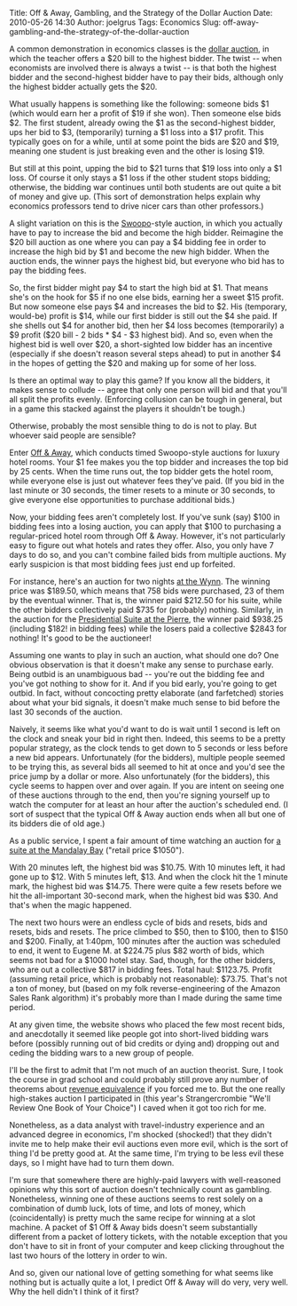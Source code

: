 Title: Off & Away, Gambling, and the Strategy of the Dollar Auction
Date: 2010-05-26 14:30
Author: joelgrus
Tags: Economics
Slug: off-away-gambling-and-the-strategy-of-the-dollar-auction

A common demonstration in economics classes is the [dollar
auction](http://ingrimayne.com/econ/Efficiency/NastyAuction.html), in
which the teacher offers a \$20 bill to the highest bidder. The twist --
when economists are involved there is always a twist -- is that both the
highest bidder and the second-highest bidder have to pay their bids,
although only the highest bidder actually gets the \$20.

What usually happens is something like the following: someone bids \$1
(which would earn her a profit of \$19 if she won). Then someone else
bids \$2. The first student, already owing the \$1 as the second-highest
bidder, ups her bid to \$3, (temporarily) turning a \$1 loss into a \$17
profit. This typically goes on for a while, until at some point the bids
are \$20 and \$19, meaning one student is just breaking even and the
other is losing \$19.

But still at this point, upping the bid to \$21 turns that \$19 loss
into only a \$1 loss. Of course it only stays a \$1 loss if the other
student stops bidding; otherwise, the bidding war continues until both
students are out quite a bit of money and give up. (This sort of
demonstration helps explain why economics professors tend to drive nicer
cars than other professors.)

A slight variation on this is the
[Swoopo](http://en.wikipedia.org/wiki/Swoopo)-style auction, in which
you actually have to pay to increase the bid and become the high bidder.
Reimagine the \$20 bill auction as one where you can pay a \$4 bidding
fee in order to increase the high bid by \$1 and become the new high
bidder. When the auction ends, the winner pays the highest bid, but
everyone who bid has to pay the bidding fees.

So, the first bidder might pay \$4 to start the high bid at \$1. That
means she's on the hook for \$5 if no one else bids, earning her a sweet
\$15 profit. But now someone else pays \$4 and increases the bid to \$2.
His (temporary, would-be) profit is \$14, while our first bidder is
still out the \$4 she paid. If she shells out \$4 for another bid, then
her \$4 loss becomes (temporarily) a \$9 profit (\$20 bill - 2 bids \*
\$4 - \$3 highest bid). And so, even when the highest bid is well over
\$20, a short-sighted low bidder has an incentive (especially if she
doesn't reason several steps ahead) to put in another \$4 in the hopes
of getting the \$20 and making up for some of her loss.

Is there an optimal way to play this game? If you know all the bidders,
it makes sense to collude -- agree that only one person will bid and
that you'll all split the profits evenly. (Enforcing collusion can be
tough in general, but in a game this stacked against the players it
shouldn't be tough.)

Otherwise, probably the most sensible thing to do is not to play. But
whoever said people are sensible?

Enter [Off &
Away](http://techcrunch.com/2010/05/24/five-star-hotels-at-motel-prices-off-away-is-swoopo-for-hotel-rooms/),
which conducts timed Swoopo-style auctions for luxury hotel rooms. Your
\$1 fee makes you the top bidder and increases the top bid by 25 cents.
When the time runs out, the top bidder gets the hotel room, while
everyone else is just out whatever fees they've paid. (If you bid in the
last minute or 30 seconds, the timer resets to a minute or 30 seconds,
to give everyone else opportunities to purchase additional bids.)

Now, your bidding fees aren't completely lost. If you've sunk (say)
\$100 in bidding fees into a losing auction, you can apply that \$100 to
purchasing a regular-priced hotel room through Off & Away. However, it's
not particularly easy to figure out what hotels and rates they offer.
Also, you only have 7 days to do so, and you can't combine failed bids
from multiple auctions. My early suspicion is that most bidding fees
just end up forfeited.

For instance, here's an auction for two nights [at the
Wynn](http://www.offandaway.com/hotel/Las-Vegas/Wynn-Las-Vegas/auction.page?auctionId=2003).
The winning price was \$189.50, which means that 758 bids were
purchased, 23 of them by the eventual winner. That is, the winner paid
\$212.50 for his suite, while the other bidders collectively paid \$735
for (probably) nothing. Similarly, in the auction for the [Presidential
Suite at the
Pierre](http://www.offandaway.com/hotel/New-York/The-Pierre/auction.page?auctionId=2002),
the winner paid \$938.25 (including \$182! in bidding fees) while the
losers paid a collective \$2843 for nothing! It's good to be the
auctioneer!

Assuming one wants to play in such an auction, what should one do? One
obvious observation is that it doesn't make any sense to purchase early.
Being outbid is an unambiguous bad -- you're out the bidding fee and
you've got nothing to show for it. And if you bid early, you're going to
get outbid. In fact, without concocting pretty elaborate (and
farfetched) stories about what your bid signals, it doesn't make much
sense to bid before the last 30 seconds of the auction.

Naively, it seems like what you'd want to do is wait until 1 second is
left on the clock and sneak your bid in right then. Indeed, this seems
to be a pretty popular strategy, as the clock tends to get down to 5
seconds or less before a new bid appears. Unfortunately (for the
bidders), multiple people seemed to be trying this, as several bids all
seemed to hit at once and you'd see the price jump by a dollar or more.
Also unfortunately (for the bidders), this cycle seems to happen over
and over again. If you are intent on seeing one of these auctions
through to the end, then you're signing yourself up to watch the
computer for at least an hour after the auction's scheduled end. (I sort
of suspect that the typical Off & Away auction ends when all but one of
its bidders die of old age.)

As a public service, I spent a fair amount of time watching an auction
for [a suite at the Mandalay
Bay](http://www.offandaway.com/hotel/Las-Vegas/THEhotel--Mandalay-Bay/auction.page?auctionId=2005)
("retail price \$1050").

With 20 minutes left, the highest bid was \$10.75. With 10 minutes left,
it had gone up to \$12. With 5 minutes left, \$13. And when the clock
hit the 1 minute mark, the highest bid was \$14.75. There were quite a
few resets before we hit the all-important 30-second mark, when the
highest bid was \$30. And that's when the magic happened.

The next two hours were an endless cycle of bids and resets, bids and
resets, bids and resets. The price climbed to \$50, then to \$100, then
to \$150 and \$200. Finally, at 1:40pm, 100 minutes after the auction
was scheduled to end, it went to Eugene M. at \$224.75 plus \$82 worth
of bids, which seems not bad for a \$1000 hotel stay. Sad, though, for
the other bidders, who are out a collective \$817 in bidding fees. Total
haul: \$1123.75. Profit (assuming retail price, which is probably not
reasonable): \$73.75. That's not a ton of money, but (based on my folk
reverse-engineering of the Amazon Sales Rank algorithm) it's probably
more than I made during the same time period.

At any given time, the website shows who placed the few most recent
bids, and anecdotally it seemed like people got into short-lived bidding
wars before (possibly running out of bid credits or dying and) dropping
out and ceding the bidding wars to a new group of people.

I'll be the first to admit that I'm not much of an auction theorist.
Sure, I took the course in grad school and could probably still prove
any number of theorems about [revenue
equivalence](http://www.math.cornell.edu/~mec/Winter2009/Spulido/Auctions/revenue.html)
if you forced me to. But the one really high-stakes auction I
participated in (this year's Strangercrombie "We'll Review One Book of
Your Choice") I caved when it got too rich for me.

Nonetheless, as a data analyst with travel-industry experience and an
advanced degree in economics, I'm shocked (shocked!) that they didn't
invite me to help make their evil auctions even more evil, which is the
sort of thing I'd be pretty good at. At the same time, I'm trying to be
less evil these days, so I might have had to turn them down.

I'm sure that somewhere there are highly-paid lawyers with well-reasoned
opinions why this sort of auction doesn't technically count as gambling.
Nonetheless, winning one of these auctions seems to rest solely on a
combination of dumb luck, lots of time, and lots of money, which
(coincidentally) is pretty much the same recipe for winning at a slot
machine. A packet of \$1 Off & Away bids doesn't seem substantially
different from a packet of lottery tickets, with the notable exception
that you don't have to sit in front of your computer and keep clicking
throughout the last two hours of the lottery in order to win.

And so, given our national love of getting something for what seems like
nothing but is actually quite a lot, I predict Off & Away will do very,
very well. Why the hell didn't I think of it first?
